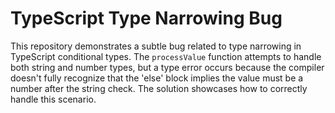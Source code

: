# TypeScript Type Narrowing Bug

This repository demonstrates a subtle bug related to type narrowing in TypeScript conditional types. The `processValue` function attempts to handle both string and number types, but a type error occurs because the compiler doesn't fully recognize that the 'else' block implies the value must be a number after the string check.  The solution showcases how to correctly handle this scenario.